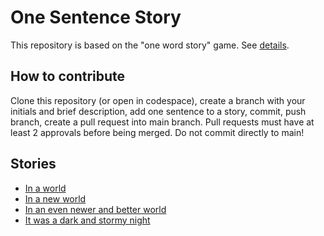 # One Sentence Story
This repository is based on the "one word story" game. See [details](https://www.sbimprov.com/blog/2015/01/29/game-one-word-story). 

## How to contribute
Clone this repository (or open in codespace), create a branch with your initials and brief description, add one sentence to a story, commit, push branch, create a pull request into main branch. Pull requests must have at least 2 approvals before being merged. Do not commit directly to main!


## Stories

- [In a world](./in-a-world.md)
- [In a new world](./in-a-new-world.md)
- [In an even newer and better world](./in-an-even-newer-and-better-world.md)
- [It was a dark and stormy night](./it-was-a-dark-and-stormy-night.md)
